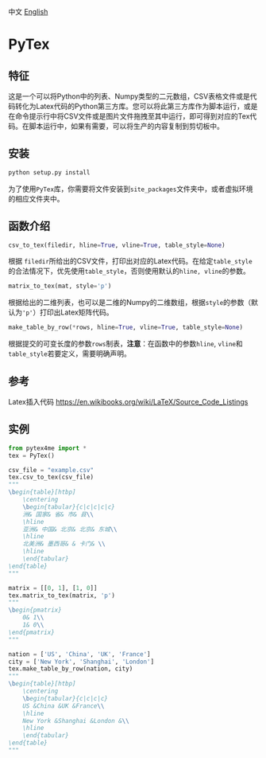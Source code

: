中文	[English](https://github.com/HarryXD2018/PyTex/blob/master/README_EN.md )

# PyTex

## 特征

这是一个可以将Python中的列表、Numpy类型的二元数组，CSV表格文件或是代码转化为Latex代码的Python第三方库。您可以将此第三方库作为脚本运行，或是在命令提示行中将CSV文件或是图片文件拖拽至其中运行，即可得到对应的Tex代码。在脚本运行中，如果有需要，可以将生产的内容复制到剪切板中。

## 安装

~~~python
python setup.py install
~~~

为了使用`PyTex`库，你需要将文件安装到`site_packages`文件夹中，或者虚拟环境的相应文件夹中。

## 函数介绍

~~~python
csv_to_tex(filedir, hline=True, vline=True, table_style=None)
~~~

根据 `filedir`所给出的CSV文件，打印出对应的Latex代码。在给定`table_style`的合法情况下，优先使用`table_style`，否则使用默认的`hline, vline`的参数。

~~~python
matrix_to_tex(mat, style='p')
~~~

根据给出的二维列表，也可以是二维的Numpy的二维数组，根据`style`的参数（默认为`'p'`）打印出Latex矩阵代码。

~~~python
make_table_by_row(*rows, hline=True, vline=True, table_style=None)
~~~

根据提交的可变长度的参数`rows`制表，**注意**：在函数中的参数`hline`, `vline`和`table_style`若要定义，需要明确声明。

## 参考
Latex插入代码 https://en.wikibooks.org/wiki/LaTeX/Source_Code_Listings

## 实例

~~~python
from pytex4me import *
tex = PyTex()

csv_file = "example.csv"
tex.csv_to_tex(csv_file)
"""
\begin{table}[htbp]
	\centering
	\begin{tabular}{c|c|c|c|c}
	洲& 国家& 省& 市& 县\\
	\hline
	亚洲& 中国& 北京& 北京& 东城\\
	\hline
	北美洲& 墨西哥& & 卡门& \\
	\hline
	\end{tabular}
\end{table}
"""

matrix = [[0, 1], [1, 0]]
tex.matrix_to_tex(matrix, 'p')
"""
\begin{pmatrix}
	0& 1\\
	1& 0\\
\end{pmatrix}
"""

nation = ['US', 'China', 'UK', 'France']
city = ['New York', 'Shanghai', 'London']
tex.make_table_by_row(nation, city)
"""
\begin{table}[htbp]
	\centering
	\begin{tabular}{c|c|c|c}
	US &China &UK &France\\
	\hline
	New York &Shanghai &London &\\
	\hline
	\end{tabular}
\end{table}
"""
~~~

